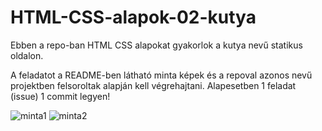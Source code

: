 # HTML-CSS-alapok-02-kutya
Ebben a repo-ban HTML CSS alapokat gyakorlok a kutya nevű statikus oldalon.

A feladatot a README-ben látható minta képek és a repoval azonos nevű projektben felsoroltak alapján kell végrehajtani.
Alapesetben 1 feladat (issue) 1 commit legyen!

![minta1](https://user-images.githubusercontent.com/78268336/165744414-81902541-612e-4be3-91e2-32cd1100814c.PNG)
![minta2](https://user-images.githubusercontent.com/78268336/165744429-0f511e1a-3eb1-4aee-84c7-9b7afad1bf3a.PNG)
